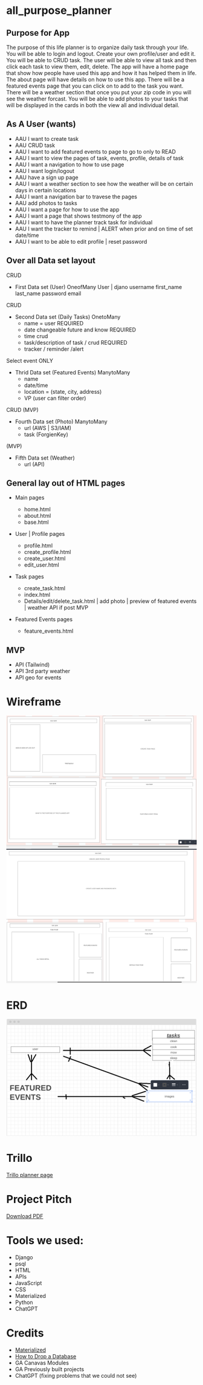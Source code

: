 # all_purpose_planner

## Purpose for App
The purpose of this life planner is to organize daily task through your life. You will be able to login and logout. Create your own profile/user and edit it. You will be able to CRUD task. The user will be able to view all task and then click each task to view them, edit, delete. The app will have a home page that show how people have used this app and how it has helped them in life. The about page will have details on how to use this app. There will be a featured events page that you can click on to add to the task you want. There will be a weather section that once you put your zip code in you will see the weather forcast. You will be able to add photos to your tasks that will be displayed in the cards in both the view all and individual detail. 


## As A User (wants)
- AAU I want to create task
- AAU CRUD task
- AAU I want to add featured events to page to go to only to READ
- AAU I want to view the pages of task, events, profile, details of task
- AAU I want a navigation to how to use page
- AAU I want login/logout 
- AAU have a sign up page
- AAU I want a weather section to see how the weather will be on certain days in certain locations
- AAU I want a navigation bar to travese the pages
- AAU add photos to tasks
- AAU I want a page for how to use the app
- AAU I want a page that shows testmony of the app
- AAU I want to have the planner track task for individual
- AAU I want the tracker to remind | ALERT when prior and on time of set date/time
- AAU I want to be able to edit profile | reset password


## Over all Data set layout
CRUD
- First Data set (User) OneofMany
    User | djano
    username
    first_name
    last_name
    password
    email


CRUD
- Second Data set (Daily Tasks) OnetoMany
    - name = user REQUIRED
    - date changeable future and know REQUIRED
    - time crud
    - task/description of task / crud REQUIRED
    - tracker / reminder /alert


Select event ONLY
- Thrid Data set (Featured Events) ManytoMany
    - name
    - date/time
    - location = (state, city, address)
    - VP (user can filter order)


CRUD (MVP)
- Fourth Data set (Photo) ManytoMany
    - url (AWS | S3/IAM)
    - task (ForgienKey)


(MVP)
- Fifth Data set (Weather)
    - url (API)


## General lay out of HTML pages
- Main pages
    - home.html
    - about.html
    - base.html


- User | Profile pages
    - profile.html
    - create_profile.html
    - create_user.html
    - edit_user.html


- Task pages
    - create_task.html
    - index.html
    - Details/edit/delete_task.html | add photo | preview of featured events | weather API if post MVP


- Featured Events pages
    - feature_events.html


## MVP 
- API (Tailwind)
- API 3rd party weather
- API geo for events


# Wireframe
![Wireframe](wireframe-4-as.png)
![wireframe](wireframe-3-as.png)

# ERD
![ERD](ERD-eric.PNG)

# Trillo
[Trillo planner page](https://trello.com/b/NBZibZ95/planner)

# Project Pitch
[Download PDF](/All%20Purpose%20PlannerPitch.pdf)

# Tools we used:
- Django
- psql
- HTML
- APIs
- JavaScript
- CSS
- Materialized
- Python
- ChatGPT

# Credits
- [Materialized](https://materializecss.com/grid.html)
- [How to Drop a Database](/https://www.google.com/search?q=postgresql+drop+database+command+line&sca_esv=5d0811d5ae0715ef&rlz=1C1VDKB_enUS945US945&biw=1214&bih=1288&tbm=vid&ei=iewnZvOhF8rGp84Py5qlgA0&ved=0ahUKEwizio2I69iFAxVK48kDHUtNCdAQ4dUDCA0&uact=5&oq=postgresql+drop+database+command+line&gs_lp=Eg1nd3Mtd2l6LXZpZGVvIiVwb3N0Z3Jlc3FsIGRyb3AgZGF0YWJhc2UgY29tbWFuZCBsaW5lMggQABiABBiiBDIIEAAYgAQYogQyCBAAGIAEGKIESJMCUABYAHAAeACQAQCYAVygAVyqAQExuAEDyAEA-AEBmAIBoAJfmAMAkgcBMaAHuAI&sclient=gws-wiz-video#fpstate=ive&vld=cid:9b08efbc,vid:S26jetR0M8I,st:0)
- GA Canavas Modules
- GA Previously built projects
- ChatGPT (fixing problems that we could not see)
